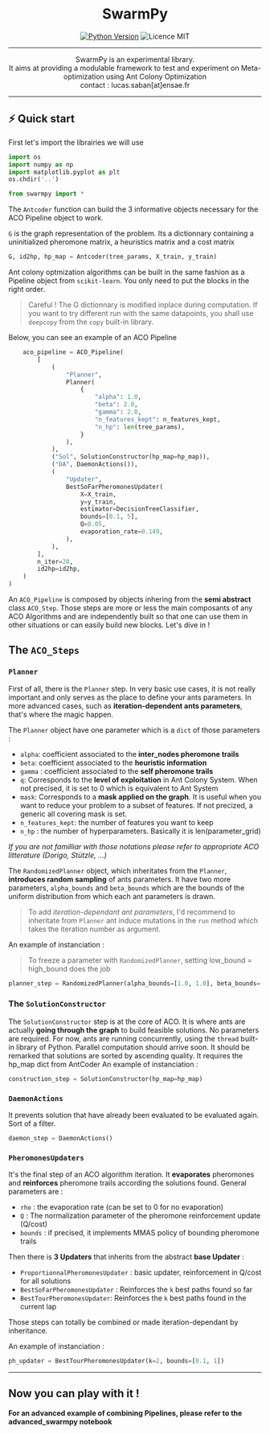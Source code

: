 <h1 align=center> <b>SwarmPy</b> </h1>

<p align="center">
<a href="https://www.python.org/downloads/release/python-3100/" 
target="_blank"><img src="https://img.shields.io/badge/python-3.10-blue.svg" alt="Python Version" /></a>
<img src="https://img.shields.io/github/license/g0bel1n/TinyAutoML?style=flat-square" alt="Licence MIT" />
</p>

---

<p align="center">
SwarmPy is an experimental library. <br/>
It aims at providing a modulable framework to test and experiment on Meta-optimization using Ant Colony Optimization<br/>
contact : lucas.saban[at]ensae.fr
</p>


---

## ⚡️ Quick start 

First let's import the librairies we will use


```python
import os 
import numpy as np
import matplotlib.pyplot as plt
os.chdir('..')

from swarmpy import *

```

The `Antcoder` function can build the 3 informative objects necessary for the ACO Pipeline object to work. 

`G` is the graph representation of the problem. Its a dictionnary containing a uninitialized pheromone matrix, a heuristics matrix and a cost matrix


```python
G, id2hp, hp_map = Antcoder(tree_params, X_train, y_train)
```

Ant colony optmization algorithms can be built in the same fashion as a Pipeline object from `scikit-learn`. You only need to put the blocks in the right order.

> Careful ! The G dictionnary is modified inplace during computation. If you want to try different run with the same datapoints, you shall use `deepcopy` from the `copy` built-in library.

Below, you can see an example of an ACO Pipeline


```python
    aco_pipeline = ACO_Pipeline(
        [
            (
                "Planner",
                Planner(
                    {
                        "alpha": 1.0,
                        "beta": 2.0,
                        "gamma": 2.0,
                        "n_features_kept": n_features_kept,
                        "n_hp": len(tree_params),
                    }
                ),
            ),
            ("Sol", SolutionConstructor(hp_map=hp_map)),
            ("DA", DaemonActions()),
            (
                "Updater",
                BestSoFarPheromonesUpdater(
                    X=X_train,
                    y=y_train,
                    estimator=DecisionTreeClassifier,
                    bounds=[0.1, 5],
                    Q=0.05,
                    evaporation_rate=0.149,
                ),
            ),
        ],
        n_iter=20,
        id2hp=id2hp,
    )
)
```

An `ACO_Pipeline` is composed by objects inhering from the **semi abstract** class `ACO_Step`. Those steps are more or less the main composants of any ACO Algorithms and are independently built so that one can use them in other situations or can easily build new blocks.
Let's dive in !

## The `ACO_Steps`

### `Planner`
First of all, there is the `Planner` step. In very basic use cases, it is not really important and only serves as the place to define your ants parameters. In more advanced cases, such as **iteration-dependent ants parameters**, that's where the magic happen.

The `Planner` object have one parameter which is a `dict` of those parameters :

-   `alpha`: coefficient associated to the **inter_nodes pheromone trails**
-   `beta`: coefficient associated to the **heuristic information**
-   `gamma` : coefficient associated to the **self pheromone trails**
-   `q`: Corresponds to the **level of exploitation** in Ant Colony System. When not precised, it is set to 0 which is equivalent to Ant System
-   `mask`: Corresponds to a **mask applied on the graph**. It is useful when you want to reduce your problem to a subset of features. If not precized, a generic all covering mask is set.
-   `n_features_kept`: the number of features you want to keep
-   `n_hp` : the number of hyperparameters. Basically it is len(parameter_grid)

*If you are not familliar with those notations please refer to appropriate ACO litterature (Dorigo, Stützle, ...)*

The `RandomizedPlanner` object, which inheritates from the `Planner`, **introduces random sampling** of ants parameters. It have two more parameters, `alpha_bounds` and `beta_bounds` which are the bounds of the uniform distribution from which each ant parameters is drawn. 

> To add *iteration-dependant ant parameters*, I'd recommend to inheritate from `Planner` ant induce mutations in the `run` method which takes the iteration number as argument.

An example of instanciation : 

> To freeze a parameter with `RandomizedPlanner`, setting low_bound = high_bound does the job


```python
planner_step = RandomizedPlanner(alpha_bounds=[1.0, 1.0], beta_bounds=[1., 6.], ants_parameters={'q':0.8})
```

### The `SolutionConstructor`

The `SolutionConstructor` step is at the core of ACO. It is where ants are actually **going through the graph** to build feasible solutions. No parameters are required. 
For now, ants are running concurrently, using the `thread` built-in library of Python. Parallel computation should arrive soon.
It should be remarked that solutions are sorted by ascending quality.
It requires the hp_map dict from AntCoder
An example of instanciation : 


```python
construction_step = SolutionConstructor(hp_map=hp_map)
```

### `DaemonActions`

It prevents solution that have already been evaluated to be evaluated again.
Sort of a filter.

```python
daemon_step = DaemonActions()
```

### `PheromonesUpdaters`

It's the final step of an ACO algorithm iteration. It **evaporates** pheromones and **reinforces** pheromone trails according the solutions found. 
General parameters are : 
-   `rho` : the evaporation rate (can be set to 0 for no evaporation)
-   `Q` : The normalization parameter of the pheromone reinforcement update (Q/cost)
-   `bounds` : if precised, it implements MMAS policy of bounding pheromone trails

Then there is **3 Updaters** that inherits from the abstract **base Updater** :
- `ProportionnalPheromonesUpdater` : basic updater, reinforcement in Q/cost for all solutions
- `BestSoFarPheromonesUpdater` : Reinforces the `k` best paths found so far
- `BestTourPheromonesUpdater`: Reinforces the `k` best paths found in the current lap

Those steps can totally be combined or made iteration-dependant by inheritance.

An example of instanciation : 


```python
ph_updater = BestTourPheromonesUpdater(k=2, bounds=[0.1, 1])
```

___

## Now you can play with it !


**For an advanced example of combining Pipelines, please refer to the advanced_swarmpy notebook**
